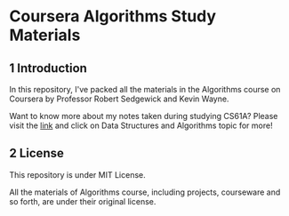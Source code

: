 # Coursera Algorithms Study Materials

## 1 Introduction

In this repository, I've packed all the materials in the Algorithms course on Coursera by Professor Robert Sedgewick and Kevin Wayne.

Want to know more about my notes taken during studying CS61A? Please visit the [link](https://csstudy.pages.dev/) and click on Data Structures and Algorithms topic for more!

## 2 License

This repository is under MIT License.

All the materials of Algorithms course, including projects, courseware and so forth, are under their original license.
